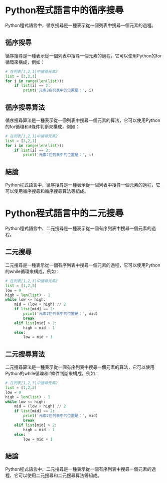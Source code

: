 # Python程式語言中的循序搜尋
Python程式語言中，循序搜尋是一種表示從一個列表中搜尋一個元素的過程。

## 循序搜尋
循序搜尋是一種表示從一個列表中搜尋一個元素的過程，它可以使用Python的for循環來構成，例如：

```python
# 在列表[3,2,1]中搜尋元素2
list = [3,2,1]
for i in range(len(list)):
    if list[i] == 2:
        print('元素2在列表中的位置是：', i)
```

## 循序搜尋算法
循序搜尋算法是一種表示從一個列表中搜尋一個元素的算法，它可以使用Python的for循環和if條件判斷來構成，例如：

```python
# 在列表[3,2,1]中搜尋元素2
list = [3,2,1]
for i in range(len(list)):
    if list[i] == 2:
        print('元素2在列表中的位置是：', i)
```

## 結論
Python程式語言中，循序搜尋是一種表示從一個列表中搜尋一個元素的過程，它可以使用循序搜尋和循序搜尋算法等組成。

# Python程式語言中的二元搜尋
Python程式語言中，二元搜尋是一種表示從一個有序列表中搜尋一個元素的過程。

## 二元搜尋
二元搜尋是一種表示從一個有序列表中搜尋一個元素的過程，它可以使用Python的while循環來構成，例如：

```python
# 在列表[1,2,3]中搜尋元素2
list = [1,2,3]
low = 0
high = len(list) - 1
while low <= high:
    mid = (low + high) // 2
    if list[mid] == 2:
        print('元素2在列表中的位置是：', mid)
        break
    elif list[mid] > 2:
        high = mid - 1
    else:
        low = mid + 1
```

## 二元搜尋算法
二元搜尋算法是一種表示從一個有序列表中搜尋一個元素的算法，它可以使用Python的while循環和if條件判斷來構成，例如：

```python
# 在列表[1,2,3]中搜尋元素2
list = [1,2,3]
low = 0
high = len(list) - 1
while low <= high:
    mid = (low + high) // 2
    if list[mid] == 2:
        print('元素2在列表中的位置是：', mid)
        break
    elif list[mid] > 2:
        high = mid - 1
    else:
        low = mid + 1
```

## 結論
Python程式語言中，二元搜尋是一種表示從一個有序列表中搜尋一個元素的過程，它可以使用二元搜尋和二元搜尋算法等組成。